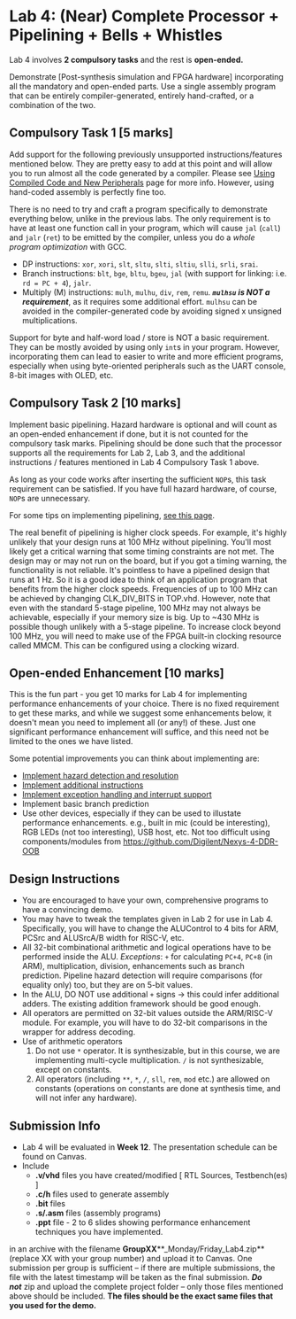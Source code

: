 # Lab 4: (Near) Complete Processor + Pipelining + Bells + Whistles

Lab 4 involves **2 compulsory tasks** and the rest is **open-ended.**

Demonstrate \[Post-synthesis simulation and FPGA hardware\] incorporating all the mandatory and open-ended parts. Use a single assembly program that can be entirely compiler-generated, entirely hand-crafted, or a combination of the two.

## Compulsory Task 1 \[5 marks\]

Add support for the following previously unsupported instructions/features mentioned below. They are pretty easy to add at this point and will allow you to run almost all the code generated by a compiler. Please see [Using Compiled Code and New Peripherals](Using_Compiled_Code.md) page for more info. However, using hand-coded assembly is perfectly fine too.

There is no need to try and craft a program specifically to demonstrate everything below, unlike in the previous labs. The only requirement is to have at least one function call in your program, which will cause `jal` (`call`) and `jalr` (`ret`) to be emitted by the compiler, unless you do a *whole program optimization* with GCC.
* DP instructions: `xor`, `xori`, `slt`, `sltu`, `slti`, `sltiu`, `slli`, `srli`, `srai`.
* Branch instructions: `blt`, `bge`, `bltu`, `bgeu`, `jal` (with support for linking: i.e. `rd = PC + 4`), `jalr`. 
* Multiply (M) instructions: `mulh`, `mulhu`, `div`, `rem`, `remu`. ***`mulhsu` is NOT a requirement***, as it requires some additional effort. `mulhsu` can be avoided in the compiler-generated code by avoiding signed x unsigned multiplications.

Support for byte and half-word load / store is NOT a basic requirement. They can be mostly avoided by using only `int`s in your program. However, incorporating them can lead to easier to write and more efficient programs, especially when using byte-oriented peripherals such as the UART console, 8-bit images with OLED, etc.

## Compulsory Task 2 \[10 marks\]

Implement basic pipelining. Hazard hardware is optional and will count as an open-ended enhancement if done, but it is not counted for the compulsory task marks. Pipelining should be done such that the processor supports all the requirements for Lab 2, Lab 3, and the additional instructions / features mentioned in Lab 4 Compulsory Task 1 above.

As long as your code works after inserting the sufficient `NOP`s, this task requirement can be satisfied. If you have full hazard hardware, of course, `NOP`s are unnecessary.

For some tips on implementing pipelining, [see this page](pipeline.md).

The real benefit of pipelining is higher clock speeds. For example, it's highly unlikely that your design runs at 100 MHz without pipelining. You'll most likely get a critical warning that some timing constraints are not met. The design may or may not run on the board, but if you got a timing warning, the functionality is not reliable. It's pointless to have a pipelined design that runs at 1 Hz. So it is a good idea to think of an application program that benefits from the higher clock speeds.
Frequencies of up to 100 MHz can be achieved by changing CLK_DIV_BITS in TOP.vhd. However, note that even with the standard 5-stage pipeline, 100 MHz may not always be achievable, especially if your memory size is big.
Up to ~430 MHz is possible though unlikely with a 5-stage pipeline. To increase clock beyond 100 MHz, you will need to make use of the FPGA built-in clocking resource called MMCM. This can be configured using a clocking wizard.

## Open-ended Enhancement \[10 marks\]

This is the fun part - you get 10 marks for Lab 4 for implementing performance enhancements of your choice. There is no fixed requirement to get these marks, and while we suggest some enhancements below, it doesn't mean you need to implement all (or any!) of these. Just one significant performance enhancement will suffice, and this need not be limited to the ones we have listed.

Some potential improvements you can think about implementing are:

* [Implement hazard detection and resolution](hazard.md)
* [Implement additional instructions](additional_instructions.md)
* [Implement exception handling and interrupt support](interrupts.md)
* Implement basic branch prediction
* Use other devices, especially if they can be used to illustate performance enhancements. e.g., built in mic (could be interesting), RGB LEDs (not too interesting), USB host, etc. Not too difficult using components/modules from <https://github.com/Digilent/Nexys-4-DDR-OOB>

## Design Instructions

* You are encouraged to have your own, comprehensive programs to have a convincing demo.
* You may have to tweak the templates given in Lab 2 for use in Lab 4. Specifically, you will have to change the ALUControl to 4 bits for ARM, PCSrc and ALUSrcA/B width for RISC-V, etc.
* All 32-bit combinational arithmetic and logical operations have to be performed inside the ALU. *Exceptions*: `+` for calculating `PC+4`, `PC+8` (in ARM), multiplication, division, enhancements such as branch prediction. Pipeline hazard detection will require comparisons (for equality only) too, but they are on 5-bit values.
* In the ALU, DO NOT use additional `+` signs -> this could infer additional adders. The existing addition framework should be good enough.
* All operators are permitted on 32-bit values outside the ARM/RISC-V module. For example, you will have to do 32-bit comparisons in the wrapper for address decoding.
* Use of arithmetic operators  
    1. Do not use `*` operator. It is synthesizable, but in this course, we are implementing multi-cycle multiplication. `/` is not synthesizable, except on constants.
    2. All operators (including `**`, `*`, `/`, `sll`, `rem`, `mod` etc.) are allowed on constants (operations on constants are done at synthesis time, and will not infer any hardware).

## Submission Info
* Lab 4 will be evaluated in **Week 12**. The presentation schedule can be found on Canvas.
* Include
  * **.v/vhd** files you have created/modified \[ RTL Sources, Testbench(es) \]
  * **.c/h** files used to generate assembly
  * **.bit** files
  * **.s/.asm** files (assembly programs)
  * **.ppt** file - 2 to 6 slides showing performance enhancement techniques you have implemented.

in an archive with the filename **GroupXX****\_Monday/Friday\_Lab4.zip** (replace XX with your group number) and upload it to Canvas. One submission per group is sufficient – if there are multiple submissions, the file with the latest timestamp will be taken as the final submission. ***Do not*** zip and upload the complete project folder – only those files mentioned above should be included. **The files should be the exact same files that you used for the demo.**
